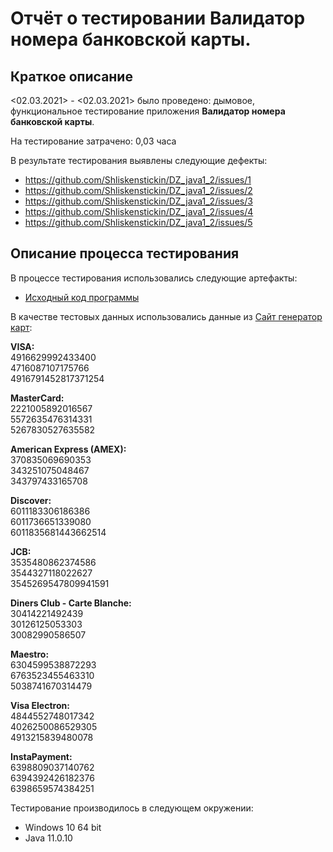 # Отчёт о тестировании Валидатор номера банковской карты.

## Краткое описание

<02.03.2021> - <02.03.2021> было проведено: дымовое, функциональное тестирование
приложения **Валидатор номера банковской карты**.

На тестирование затрачено: 0,03 часа

В результате тестирования выявлены следующие дефекты:
* https://github.com/Shliskenstickin/DZ_java1_2/issues/1
* https://github.com/Shliskenstickin/DZ_java1_2/issues/2
* https://github.com/Shliskenstickin/DZ_java1_2/issues/3
* https://github.com/Shliskenstickin/DZ_java1_2/issues/4
* https://github.com/Shliskenstickin/DZ_java1_2/issues/5

## Описание процесса тестирования

В процессе тестирования использовались следующие артефакты:
* [Исходный код программы](src/Main.java)

В качестве тестовых данных использовались данные из [Сайт генератор карт](https://www.freeformatter.com/credit-card-number-generator-validator.html):

**VISA:**
<br/>4916629992433400
<br/>4716087107175766
<br/>4916791452817371254

**MasterCard:**
<br/>2221005892016567
<br/>5572635476314331
<br/>5267830527635582

**American Express (AMEX):**
<br/>370835069690353
<br/>343251075048467
<br/>343797433165708

**Discover:**
<br/>6011183306186386
<br/>6011736651339080
<br/>6011835681443662514

**JCB:**
<br/>3535480862374586
<br/>3544327118022627
<br/>3545269547809941591

**Diners Club - Carte Blanche:**
<br/>30414221492439
<br/>30126125053303
<br/>30082990586507

**Maestro:**
<br/>6304599538872293
<br/>6763523455463310
<br/>5038741670314479

**Visa Electron:**
<br/>4844552748017342
<br/>4026250086529305
<br/>4913215839480078

**InstaPayment:**
<br/>6398809037140762
<br/>6394392426182376
<br/>6398659574384251

Тестирование производилось в следующем окружении:
* Windows 10 64 bit
* Java 11.0.10